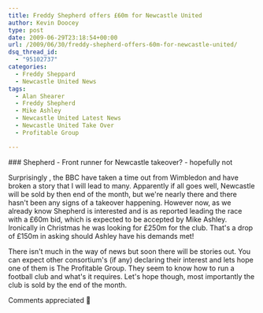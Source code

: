 ```yaml
---
title: Freddy Shepherd offers £60m for Newcastle United
author: Kevin Doocey
type: post
date: 2009-06-29T23:18:54+00:00
url: /2009/06/30/freddy-shepherd-offers-60m-for-newcastle-united/
dsq_thread_id:
  - "95102737"
categories:
  - Freddy Sheppard
  - Newcastle United News
tags:
  - Alan Shearer
  - Freddy Shepherd
  - Mike Ashley
  - Newcastle United Latest News
  - Newcastle United Take Over
  - Profitable Group

---
```

### Shepherd - Front runner for Newcastle takeover? - hopefully not

Surprisingly , the BBC have taken a time out from Wimbledon and have broken a story that I will lead to many. Apparently if all goes well, Newcastle will  be sold by then end of the month, but we're nearly there and there hasn't been any signs of a takeover happening. However now, as we already know Shepherd is interested and is as reported leading the race with a £60m bid, which is expected to be accepted by Mike Ashley. Ironically in Christmas he was looking for £250m for the club. That's a drop of £150m in asking should Ashley have his demands met!

There isn't much in the way of news but soon there will be stories out. You can expect other consortium's (if any) declaring their interest and lets hope one of them is The Profitable Group. They seem to know how to run a football club and what's it requires. Let's hope though, most importantly the club is sold by the end of the month.

Comments appreciated 🙂
